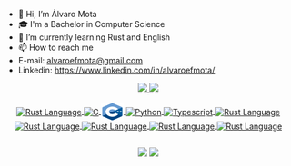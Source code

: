 - 👋 Hi, I’m Álvaro Mota
- 🎓 I'm a Bachelor in Computer Science
- 🌱 I’m currently learning Rust and English
- 📫 How to reach me
- E-mail: alvaroefmota@gmail.com
- Linkedin: https://www.linkedin.com/in/alvaroefmota/

<!---
AlvaroEFMota/AlvaroEFMota is a ✨ special ✨ repository because its `README.md` (this file) appears on your GitHub profile.
You can click the Preview link to take a look at your changes.
--->

<div align="center">
  <a href="https://github.com/alvaroefmota">
  <img height="180em" src="https://github-readme-stats.vercel.app/api?username=alvaroefmota&show_icons=true&theme=chartreuse-dark&include_all_commits=true&count_private=true"/>
  <img height="180em" src="https://github-readme-stats.vercel.app/api/top-langs/?username=alvaroefmota&layout=compact&langs_count=7&theme=chartreuse-dark"/>
</div>

<div align="center"><br>
<!--   <img align="center" alt="Rust Language" height="30" width="40" src="https://www.vectorlogo.zone/logos/rust-lang/rust-lang-icon.svg"> -->
<!--   <img align="center" alt="Rust Language" height="30" width="80" src="https://upload.wikimedia.org/wikipedia/commons/e/ea/Rust_vector_logo.svg"> -->
  <img align="center" alt="Rust Language" height="30" width="50" src="https://rustacean.net/assets/cuddlyferris.svg">
  <img align="center" alt="C" height="30" width="40" src="https://cdn.jsdelivr.net/gh/devicons/devicon/icons/c/c-original.svg" />
  <img align="center" alt="C++" height="30" width="40" src="https://raw.githubusercontent.com/devicons/devicon/master/icons/cplusplus/cplusplus-original.svg">
  <img align="center" alt="Python" height="30" width="40" src="https://www.vectorlogo.zone/logos/python/python-icon.svg">
  <img align="center" alt="Typescript" height="30" width="40" src="https://www.vectorlogo.zone/logos/typescriptlang/typescriptlang-icon.svg">
  <img align="center" alt="Rust Language" height="30" width="40" src="https://www.vectorlogo.zone/logos/reactjs/reactjs-icon.svg">
  <img align="center" alt="Rust Language" height="30" width="40" src="https://www.vectorlogo.zone/logos/java/java-icon.svg">
  <img align="center" alt="Rust Language" height="30" width="40" src="https://www.vectorlogo.zone/logos/git-scm/git-scm-icon.svg">
  <img align="center" alt="Rust Language" height="30" width="40" src="https://www.vectorlogo.zone/logos/linux/linux-icon.svg">
  <img align="center" alt="Rust Language" height="30" width="30" src="https://www.vectorlogo.zone/logos/docker/docker-tile.svg">
</div>

##

<div align="center">    
  <a href = "mailto:alvaroefmota@gmail.com"><img src="https://img.shields.io/badge/-Gmail-%23333?style=for-the-badge&logo=gmail&logoColor=white" target="_blank"></a>
  <a href="https://www.linkedin.com/in/alvaroefmota/" target="_blank"><img src="https://img.shields.io/badge/-LinkedIn-%230077B5?style=for-the-badge&logo=linkedin&logoColor=white" target="_blank"></a> 
</div>
